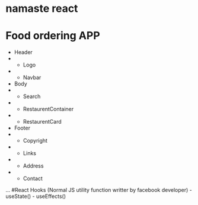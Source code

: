 # namaste react

# Food ordering APP

* Header
* - Logo
* - Navbar
* Body
*  - Search
*  - RestaurentContainer
*    - RestaurentCard
* Footer
*  - Copyright
*  - Links
*  - Address
*  - Contact

...
#React Hooks
(Normal JS utility function writter by facebook developer)
    - useState()
    - useEffects()
